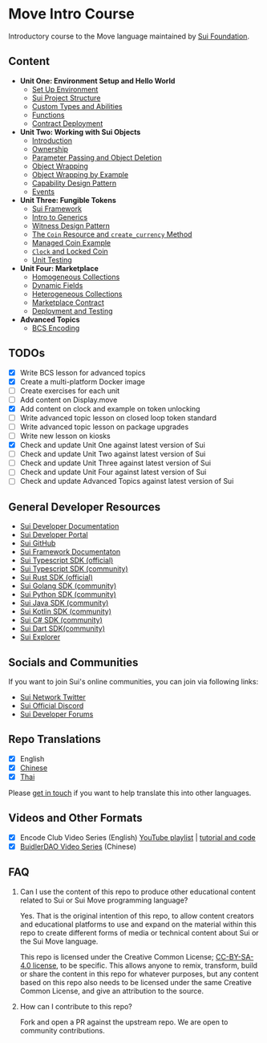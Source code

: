 # Move Intro Course

Introductory course to the Move language maintained by [Sui Foundation](https://suifoundation.org/).

## Content

- **Unit One: Environment Setup and Hello World**
    - [Set Up Environment](./unit-one/lessons/1_set_up_environment.md)
    - [Sui Project Structure](./unit-one/lessons/2_sui_project_structure.md)
    - [Custom Types and Abilities](./unit-one/lessons/3_custom_types_and_abilities.md)
    - [Functions](./unit-one/lessons/4_functions.md)
    - [Contract Deployment](./unit-one/lessons/5_contract_deployment.md)
- **Unit Two: Working with Sui Objects**
    - [Introduction](./unit-two/lessons/1_working_with_sui_objects.md)
    - [Ownership](./unit-two/lessons/2_ownership.md)
    - [Parameter Passing and Object Deletion](./unit-two/lessons/3_parameter_passing_and_object_deletion.md)
    - [Object Wrapping](./unit-two/lessons/4_object_wrapping.md)
    - [Object Wrapping by Example](./unit-two/lessons/5_object_wrapping_example.md)
    - [Capability Design Pattern](./unit-two/lessons/6_capability_design_pattern.md)
    - [Events](./unit-two/lessons/7_events.md)
- **Unit Three: Fungible Tokens**
    - [Sui Framework](./unit-three/lessons/1_sui_framework.md)
    - [Intro to Generics](./unit-three/lessons/2_intro_to_generics.md)
    - [Witness Design Pattern](./unit-three/lessons/3_witness_design_pattern.md)
    - [The `Coin` Resource and `create_currency` Method](./unit-three/lessons/4_the_coin_resource_and_create_currency.md)
    - [Managed Coin Example](./unit-three/lessons/5_managed_coin.md)
    - [`Clock` and Locked Coin](./unit-three/lessons/6_clock_and_locked_coin.md)
    - [Unit Testing](./unit-three/lessons/7_unit_testing.md)    
- **Unit Four: Marketplace**
    - [Homogeneous Collections](./unit-four/lessons/1_homogeneous_collections.md)
    - [Dynamic Fields](./unit-four/lessons/2_dynamic_fields.md)
    - [Heterogeneous Collections](./unit-four/lessons/3_heterogeneous_collections.md)
    - [Marketplace Contract](./unit-four/lessons/4_marketplace_contract.md)
    - [Deployment and Testing](./unit-four/lessons/5_deployment_and_testing.md)
- **Advanced Topics**
    - [BCS Encoding](./advanced-topics/BCS_encoding/lessons/BCS_encoding.md)

## TODOs

- [x] Write BCS lesson for advanced topics
- [x] Create a multi-platform Docker image
- [ ] Create exercises for each unit
- [ ] Add content on Display.move
- [x] Add content on clock and example on token unlocking
- [ ] Write advanced topic lesson on closed loop token standard
- [ ] Write advanced topic lesson on package upgrades
- [ ] Write new lesson on kiosks
- [x] Check and update Unit One against latest version of Sui
- [ ] Check and update Unit Two against latest version of Sui
- [ ] Check and update Unit Three against latest version of Sui
- [ ] Check and update Unit Four against latest version of Sui
- [ ] Check and update Advanced Topics against latest version of Sui

## General Developer Resources

- [Sui Developer Documentation](https://docs.sui.io/build)
- [Sui Developer Portal](https://sui.io/developers)
- [Sui GitHub](https://github.com/MystenLabs/sui)
- [Sui Framework Documentaton](https://github.com/MystenLabs/sui/tree/main/crates/sui-framework/docs)
- [Sui Typescript SDK (official)](https://github.com/MystenLabs/sui/tree/main/sdk/typescript)
- [Sui Typescript SDK (community)](https://github.com/scallop-io/sui-kit)
- [Sui Rust SDK (official)](https://github.com/MystenLabs/sui/tree/main/crates/sui-sdk)
- [Sui Golang SDK (community)](https://github.com/coming-chat/go-sui-sdk)
- [Sui Python SDK (community)](https://github.com/FrankC01/pysui)
- [Sui Java SDK (community)](https://github.com/GrapeBaBa/sui4j)
- [Sui Kotlin SDK (community)](https://github.com/cosmostation/suikotlin)
- [Sui C# SDK (community)](https://github.com/d-moos/SuiNet)
- [Sui Dart SDK(community)](https://github.com/mofalabs/sui)
- [Sui Explorer](https://suiexplorer.com/)

## Socials and Communities

If you want to join Sui's online communities, you can join via following links:

- [Sui Network Twitter](https://twitter.com/SuiNetwork) 
- [Sui Official Discord](https://discord.gg/sui)
- [Sui Developer Forums](https://forums.sui.io/)

## Repo Translations

- [x] English
- [x] [Chinese](https://github.com/RandyPen/sui-move-intro-course-zh)
- [x] [Thai](https://github.com/Contribution-DAO/sui-move-intro-course-thai)

Please [get in touch](mailto:henry@sui.io) if you want to help translate this into other languages. 

## Videos and Other Formats

- [x] Encode Club Video Series (English) [YouTube playlist](https://www.youtube.com/playlist?list=PLfEHHr3qexv_aE7p6oDyVtD3WQsDsJngr) | [tutorial and code](https://github.com/sui-foundation/encode-sui-educate)
- [x] [BuidlerDAO Video Series](https://www.bilibili.com/video/BV1RY411v7YU) (Chinese)

## FAQ

1. Can I use the content of this repo to produce other educational content related to Sui or Sui Move programming language? 

    Yes. That is the original intention of this repo, to allow content creators and educational platforms to use and expand on the material within this repo to create different forms of media or technical content about Sui or the Sui Move language. 

    This repo is licensed under the Creative Common License; [CC-BY-SA-4.0 license](https://github.com/sui-foundation/sui-move-intro-course/blob/main/LICENSE), to be specific. This allows anyone to remix, transform, build or share the content in this repo for whatever purposes, but any content based on this repo also needs to be licensed under the same Creative Common License, and give an attribution to the source. 

2. How can I contribute to this repo? 

    Fork and open a PR against the upstream repo. We are open to community contributions. 




